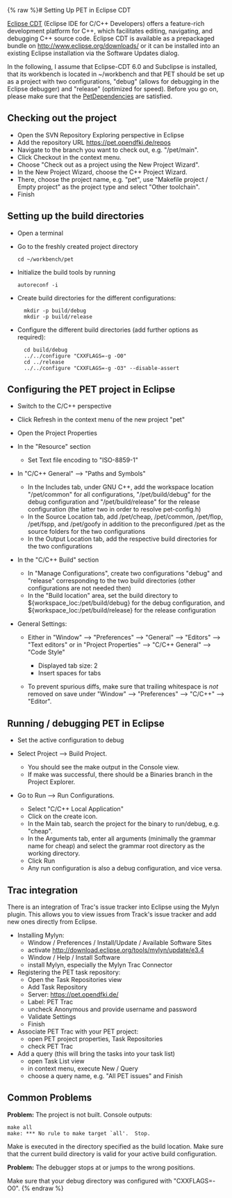 {% raw %}# Setting Up PET in Eclipse CDT

[Eclipse CDT](http://www.eclipse.org/cdt/) (Eclipse IDE for C/C++
Developers) offers a feature-rich development platform for C++, which
facilitates editing, navigating, and debugging C++ source code. Eclipse
CDT is available as a prepackaged bundle on
<http://www.eclipse.org/downloads/> or it can be installed into an
existing Eclipse installation via the Software Updates dialog.

In the following, I assume that Eclipse-CDT 6.0 and Subclipse is
installed, that its workbench is located in \~/workbench and that PET
should be set up as a project with two configurations, "debug" (allows
for debugging in the Eclipse debugger) and "release" (optimized for
speed). Before you go on, please make sure that the
[PetDependencies](../PetDependencies) are satisfied.

## Checking out the project

- Open the SVN Repository Exploring perspective in Eclipse
- Add the repository URL <https://pet.opendfki.de/repos>
- Navigate to the branch you want to check out, e.g. "/pet/main".
- Click Checkout in the context menu.
- Choose "Check out as a project using the New Project Wizard".
- In the New Project Wizard, choose the C++ Project Wizard.
- There, choose the project name, e.g. "pet", use "Makefile project /
Empty project" as the project type and select "Other toolchain".
- Finish

## Setting up the build directories

- Open a terminal
- Go to the freshly created project directory
  
      cd ~/workbench/pet
- Initialize the build tools by running
  
      autoreconf -i
- Create build directories for the different configurations:
  
        mkdir -p build/debug
        mkdir -p build/release
- Configure the different build directories (add further options as
required):
  
        cd build/debug
        ../../configure "CXXFLAGS=-g -O0"
        cd ../release
        ../../configure "CXXFLAGS=-g -O3" --disable-assert

## Configuring the PET project in Eclipse

- Switch to the C/C++ perspective
- Click Refresh in the context menu of the new project "pet"
- Open the Project Properties
- In the "Resource" section
  - Set Text file encoding to "ISO-8859-1"
- In "C/C++ General" --&gt; "Paths and Symbols"
  
  - In the Includes tab, under GNU C++, add the workspace location
"/pet/common" for all configurations, "/pet/build/debug" for the
debug configuration and "/pet/build/release" for the release
configuration (the latter two in order to resolve pet-config.h)
  - In the Source Location tab, add /pet/cheap, /pet/common,
/pet/flop, /pet/fspp, and /pet/goofy in addition to the
preconfigured /pet as the source folders for the two
configurations
  - In the Output Location tab, add the respective build directories
for the two configurations
- In the "C/C++ Build" section
  - In "Manage Configurations", create two configurations "debug"
and "release" corresponding to the two build directories (other
configurations are not needed then)
  - In the "Build location" area, set the build directory to
${workspace\_loc:/pet/build/debug} for the debug configuration,
and ${workspace\_loc:/pet/build/release} for the release
configuration
- General Settings:
  - Either in "Window" --&gt; "Preferences" --&gt; "General" --&gt;
"Editors" --&gt; "Text editors" or in "Project Properties"
--&gt; "C/C++ General" --&gt; "Code Style"
    
    - Displayed tab size: 2
    - Insert spaces for tabs
  - To prevent spurious diffs, make sure that trailing whitespace is
*not* removed on save under "Window" --&gt; "Preferences" --&gt;
"C/C++" --&gt; "Editor".

## Running / debugging PET in Eclipse

- Set the active configuration to debug
- Select Project --&gt; Build Project.
  
  - You should see the make output in the Console view.
  - If make was successful, there should be a Binaries branch in the
Project Explorer.
- Go to Run --&gt; Run Configurations.
  
  - Select "C/C++ Local Application"
  - Click on the create icon.
  - In the Main tab, search the project for the binary to run/debug,
e.g. "cheap".
  - In the Arguments tab, enter all arguments (minimally the grammar
name for cheap) and select the grammar root directory as the
working directory.
  - Click Run
  - Any run configuration is also a debug configuration, and vice
versa.

## Trac integration

There is an integration of Trac's issue tracker into Eclipse using the
Mylyn plugin. This allows you to view issues from Track's issue tracker
and add new ones directly from Eclipse.

- Installing Mylyn:
  - Window / Preferences / Install/Update / Available Software Sites
  - activate <http://download.eclipse.org/tools/mylyn/update/e3.4>
  - Window / Help / Install Software
  - install Mylyn, especially the Mylyn Trac Connector
- Registering the PET task repository:
  - Open the Task Repositories view
  - Add Task Repository
  - Server: <https://pet.opendfki.de/>
  - Label: PET Trac
  - uncheck Anonymous and provide username and password
  - Validate Settings
  - Finish
- Associate PET Trac with your PET project:
  - open PET project properties, Task Repositories
  - check PET Trac
- Add a query (this will bring the tasks into your task list)
  - open Task List view
  - in context menu, execute New / Query
  - choose a query name, e.g. "All PET issues" and Finish

## Common Problems

**Problem:** The project is not built. Console outputs:

    make all 
    make: *** No rule to make target `all'.  Stop.

Make is executed in the directory specified as the build location. Make
sure that the current build directory is valid for your active build
configuration.

**Problem:** The debugger stops at or jumps to the wrong positions.

Make sure that your debug directory was configured with "CXXFLAGS=-O0".
<update date omitted for speed>{% endraw %}